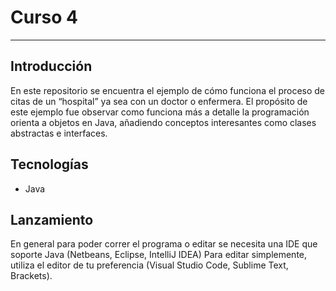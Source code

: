 # Curso 4
------------
## Introducción
En este repositorio se encuentra el ejemplo de cómo funciona el proceso de citas de un “hospital” ya sea con un doctor o enfermera.  El propósito de este ejemplo fue observar como funciona más a detalle la programación orienta a objetos en Java, añadiendo conceptos interesantes como clases abstractas e interfaces.
## Tecnologías
- Java
## Lanzamiento
En general para poder correr el programa o editar se necesita una IDE que soporte Java (Netbeans, Eclipse, IntelliJ IDEA) Para editar simplemente, utiliza el editor de tu preferencia (Visual Studio Code, Sublime Text, Brackets).
